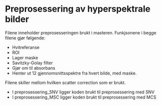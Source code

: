 # Preprosessering av hyperspektrale bilder

Filene inneholder preprosesseringen brukt i masteren. Funkjsonene i begge filene gjør følgende:
- Hvitreferanse
- ROI
- Lager maske
- Savitzky-Golay filter
- Gjør om til absorbans
- Henter ut 12 gjennomsnittsspektre fra hvert bilde, med maske.

Filene skiller mellom hvilken scatter correction som er brukt. 

- I preprosessering_SNV ligger koden brukt til preprosessering med SNV
- I preprosessering_MSC ligger koden brukt til preprosessering med MCS
